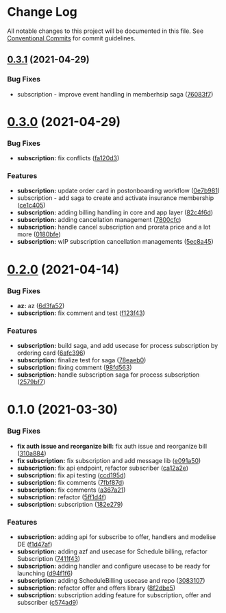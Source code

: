# Change Log

All notable changes to this project will be documented in this file.
See [Conventional Commits](https://conventionalcommits.org) for commit guidelines.

## [0.3.1](https://dev.azure.com/OneyPay/OneyPay-API/_git/oney/compare/@oney/subscription-messages@0.3.0...@oney/subscription-messages@0.3.1) (2021-04-29)


### Bug Fixes

* subscription - improve event handling in memberhsip saga ([76083f7](https://dev.azure.com/OneyPay/OneyPay-API/_git/oney/commits/76083f7d15892731ffc5d301e7dcdcf807f1f15d))





# [0.3.0](https://dev.azure.com/OneyPay/OneyPay-API/_git/oney/compare/@oney/subscription-messages@0.2.0...@oney/subscription-messages@0.3.0) (2021-04-29)


### Bug Fixes

* **subscription:** fix conflicts ([fa120d3](https://dev.azure.com/OneyPay/OneyPay-API/_git/oney/commits/fa120d33e3a91f2dcf08fb1075248bd63c3b1d51))


### Features

* **subscription:** update order card in postonboarding workflow ([0e7b981](https://dev.azure.com/OneyPay/OneyPay-API/_git/oney/commits/0e7b981fd722c818bac5e080c24eb76cfc90a4c5))
* subscription - add saga to create and activate insurance membership ([ce1c405](https://dev.azure.com/OneyPay/OneyPay-API/_git/oney/commits/ce1c4053ca0814d5c9a3688c1da1a79442c28d42))
* **subscription:** adding billing handling in core and app layer ([82c4f6d](https://dev.azure.com/OneyPay/OneyPay-API/_git/oney/commits/82c4f6d22f8454957a0836b6faceb24e9837e526))
* **subscription:** adding cancellation management ([7800cfc](https://dev.azure.com/OneyPay/OneyPay-API/_git/oney/commits/7800cfcc8f71109a550d0f2588cfbbb9617fb2f6))
* **subscription:** handle cancel subscription and prorata price and a lot more ([0180bfe](https://dev.azure.com/OneyPay/OneyPay-API/_git/oney/commits/0180bfebe0e0b3143f963ae0fef6cfcb4e3a79bb))
* **subscription:** wIP subscription cancellation managements ([5ec8a45](https://dev.azure.com/OneyPay/OneyPay-API/_git/oney/commits/5ec8a4597800976155570dbc7fbb9da12f3aabbb))





# [0.2.0](https://dev.azure.com/OneyPay/OneyPay-API/_git/oney/compare/@oney/subscription-messages@0.1.0...@oney/subscription-messages@0.2.0) (2021-04-14)


### Bug Fixes

* **az:** az ([6d3fa52](https://dev.azure.com/OneyPay/OneyPay-API/_git/oney/commits/6d3fa52aef508932cad6575f8a031313143499b7))
* **subscription:** fix comment and test ([f123f43](https://dev.azure.com/OneyPay/OneyPay-API/_git/oney/commits/f123f43d8636a2ced53b41eb1b4555b5cc0213e6))


### Features

* **subscription:** build saga, and add usecase for process subscription by ordering card ([6afc396](https://dev.azure.com/OneyPay/OneyPay-API/_git/oney/commits/6afc396bee5c4e32a62b906d7adc35805f9790d9))
* **subscription:** finalize test for saga ([78eaeb0](https://dev.azure.com/OneyPay/OneyPay-API/_git/oney/commits/78eaeb026294b82bbdffb3b19e423da69294ae07))
* **subscription:** fixing comment ([98fd563](https://dev.azure.com/OneyPay/OneyPay-API/_git/oney/commits/98fd5635a1f79989f61a389d86fdc8b090a7b8b2))
* **subscription:** handle subscription saga for process subscription ([2579bf7](https://dev.azure.com/OneyPay/OneyPay-API/_git/oney/commits/2579bf76c78953f93cbc0f2de35fa16755029371))





# 0.1.0 (2021-03-30)


### Bug Fixes

* **fix auth issue and reorganize bill:** fix auth issue and reorganize bill ([310a884](https://dev.azure.com/OneyPay/OneyPay-API/_git/oney/commits/310a884000ae964a2a9f80f88e5b16c7bc45f60b))
* **fix subscription:** fix subscription and add message lib ([e091a50](https://dev.azure.com/OneyPay/OneyPay-API/_git/oney/commits/e091a50a202afcafcad3cafa4231dec379cd777c))
* **subscription:** fix api endpoint, refactor subscriber ([ca12a2e](https://dev.azure.com/OneyPay/OneyPay-API/_git/oney/commits/ca12a2e40e59bd38a7c01016bcbb7cf6ca7ad022))
* **subscription:** fix api testing ([ccd195d](https://dev.azure.com/OneyPay/OneyPay-API/_git/oney/commits/ccd195d4c37c042bf2204c1fc87860a3f2da24dd))
* **subscription:** fix comments ([7fbf87d](https://dev.azure.com/OneyPay/OneyPay-API/_git/oney/commits/7fbf87dc6d8177c3ca0bfb617081319ccb27d4fc))
* **subscription:** fix comments ([a367a21](https://dev.azure.com/OneyPay/OneyPay-API/_git/oney/commits/a367a215c165709d58004a4d25de9f34f9cfa543))
* **subscription:** refactor ([5ff1d4f](https://dev.azure.com/OneyPay/OneyPay-API/_git/oney/commits/5ff1d4f5367d3c820c272b863f1d24e78afe3148))
* **subscription:** subscription ([182e279](https://dev.azure.com/OneyPay/OneyPay-API/_git/oney/commits/182e279c85fb1e169f9cec778ad75e2af3bf6139))


### Features

* **subscription:** adding api for subscribe to offer, handlers and modelise DE ([f1d47af](https://dev.azure.com/OneyPay/OneyPay-API/_git/oney/commits/f1d47af0083884f7f5e048072c6603627543b303))
* **subscription:** adding azf and usecase for Schedule billing, refactor Subscription ([7411f43](https://dev.azure.com/OneyPay/OneyPay-API/_git/oney/commits/7411f43e514fb9c3cb1d6bd1db773402c3305c08))
* **subscription:** adding handler and configure usecase to be ready for launching ([d94f1f6](https://dev.azure.com/OneyPay/OneyPay-API/_git/oney/commits/d94f1f63af2ff9a5798f0204175f69a4d64ec33f))
* **subscription:** adding ScheduleBilling usecase and repo ([3083107](https://dev.azure.com/OneyPay/OneyPay-API/_git/oney/commits/308310784c33af2ecff9ca72269cf116c3a2e86c))
* **subscription:** refactor offer and offers library ([8f2dbe5](https://dev.azure.com/OneyPay/OneyPay-API/_git/oney/commits/8f2dbe589596de3b0eb6143fff4e23fc182829c1))
* **subscription:** subscription adding feature for subscription, offer and subscriber ([c574ad9](https://dev.azure.com/OneyPay/OneyPay-API/_git/oney/commits/c574ad9e6a0361d207b5a6b646b0041799b81366))
